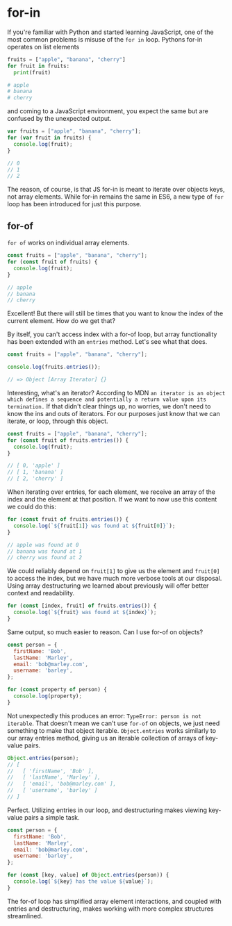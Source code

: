 # for-in

If you're familiar with Python and started learning JavaScript, one of the most common problems is misuse of the `for in` loop. Pythons for-in operates on list elements

```python
fruits = ["apple", "banana", "cherry"]
for fruit in fruits:
  print(fruit)

# apple
# banana
# cherry
```

and coming to a JavaScript environment, you expect the same but are confused by the unexpected output.

```javascript
var fruits = ["apple", "banana", "cherry"];
for (var fruit in fruits) {
  console.log(fruit);
}

// 0
// 1
// 2
```

The reason, of course, is that JS for-in is meant to iterate over objects keys, not array elements. While for-in remains the same in ES6, a new type of `for` loop has been introduced for just this purpose.  

## for-of

`for of` works on individual array elements.

```javascript
const fruits = ["apple", "banana", "cherry"];
for (const fruit of fruits) {
  console.log(fruit);
}

// apple
// banana
// cherry
```

Excellent! But there will still be times that you want to know the index of the current element. How do we get that?

By itself, you can't access index with a for-of loop, but array functionality has been extended with an `entries` method. Let's see what that does.

```javascript
const fruits = ["apple", "banana", "cherry"];

console.log(fruits.entries());

// => Object [Array Iterator] {}
```

Interesting, what's an iterator? According to MDN `an iterator is an object which defines a sequence and potentially a return value upon its termination.` If that didn't clear things up, no worries, we don't need to know the ins and outs of iterators. For our purposes just know that we can iterate, or loop, through this object.

```javascript
const fruits = ["apple", "banana", "cherry"];
for (const fruit of fruits.entries()) {
  console.log(fruit);
}

// [ 0, 'apple' ]
// [ 1, 'banana' ]
// [ 2, 'cherry' ]
```

When iterating over entries, for each element, we receive an array of the index and the element at that position. If we want to now use this content we could do this:

```javascript
for (const fruit of fruits.entries()) {
  console.log(`${fruit[1]} was found at ${fruit[0]}`);
}

// apple was found at 0
// banana was found at 1
// cherry was found at 2
```

We could reliably depend on `fruit[1]` to give us the element and `fruit[0]` to access the index, but we have much more verbose tools at our disposal. Using array destructuring we learned about previously will offer better context and readability.

```javascript
for (const [index, fruit] of fruits.entries()) {
  console.log(`${fruit} was found at ${index}`);
}
```

Same output, so much easier to reason. Can I use for-of on objects?

```javascript
const person = {
  firstName: 'Bob',
  lastName: 'Marley',
  email: 'bob@marley.com',
  username: 'barley',
};

for (const property of person) {
  console.log(property);
}
```

Not unexpectedly this produces an error: `TypeError: person is not iterable`. That doesn't mean we can't use `for-of` on objects, we just need something to make that object iterable. `Object.entries` works similarly to our array entries method, giving us an iterable collection of arrays of key-value pairs.

```javascript
Object.entries(person);
// [
//   [ 'firstName', 'Bob' ],
//   [ 'lastName', 'Marley' ],
//   [ 'email', 'bob@marley.com' ],
//   [ 'username', 'barley' ]
// ]
```

Perfect. Utilizing entries in our loop, and destructuring makes viewing key-value pairs a simple task.

```javascript
const person = {
  firstName: 'Bob',
  lastName: 'Marley',
  email: 'bob@marley.com',
  username: 'barley',
};

for (const [key, value] of Object.entries(person)) {
  console.log(`${key} has the value ${value}`);
}
```

The for-of loop has simplified array element interactions, and coupled with entries and destructuring, makes working with more complex structures streamlined.